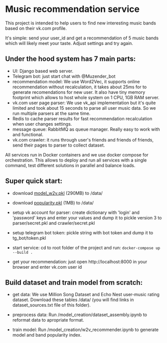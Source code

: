 # Music recommendation service
This project is intended to help users to find new interesting music bands based on their vk.com profile.

It's simple: send your user_id and get a recommendation of 5 music bands which will likely meet your taste. 
Adjust settings and try again.

## Under the hood system has 7 main parts:
- UI:
Django based web server.
- Telegram bot:
just start chat with @Muzender_bot
- recommendation model:
We use Word2Vec, it supports online recommendation without recalculation, it takes about 25ms for to generate 
recomendations for new user. It also have tiny memory footprint which allows to host whole system on 1 CPU, 
1GB RAM server.
- vk.com user page parser:
We use vk_api implementation but it's quite limited and took about 15 seconds to parse all user music data. 
So we run multiple parsers at the same time.
- Redis to cache parser results for fast recommendation recalculation when user changes settings.
- message queue:
RabbitMQ as queue manager. Really easy to work with and functional.
- vk.com crawler: it runs through user's friends and friends of friends, send their pages to parser to collect dataset. 

All services run in Docker containers and we use docker compose for orchestration. This allows to deploy and run all 
services with a single command, test different solutions in parallel and balance loads. 

## Super quick start:
- download [model_w2v.pkl](https://drive.google.com/open?id=1Jkvhuo5ULFl8L4jkwc_1XjtFkEaosyHm) (290MB) to /data/

- download [popularity.pkl](https://drive.google.com/open?id=1BiMqy4YLuBIF2RWMqUbgK5OyJr7Nfw2t) (1MB) to /data/

- setup vk account for parser:
create dictionary with 'login' and 'password' keys and enter your values and dump it to pickle version 3 
to parser/secret.pkl and crawler/secret.pkl

- setup telegram bot token:
pickle string with bot token and dump it to tg_bot/token.pkl 

- start service:
cd to root folder of the project and run: `docker-compose up --build .`

- get your recommendation:
just open http://localhost:8000 in your browser and enter vk.com user id

## Build dataset and train model from scratch:
- get data:
We use Million Song Dataset and Echo Nest user-music rating dataset. 
Download these tables /data/ (you will find links in dataset_sources.txt file of this folder).

- preprocess data:
Run /model_creation/dataset_assembly.ipynb to reformat data to apropriate format.

- train model:
Run /model_creation/w2v_recommender.ipynb to generate model and band popularity index.
